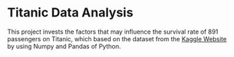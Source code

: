 # Titanic Data Analysis #
This project invests the factors that may influence the survival rate of 891 passengers on Titanic, which based on the dataset from the [Kaggle Website](https://www.kaggle.com/c/titanic/data) by using Numpy and Pandas of Python. 